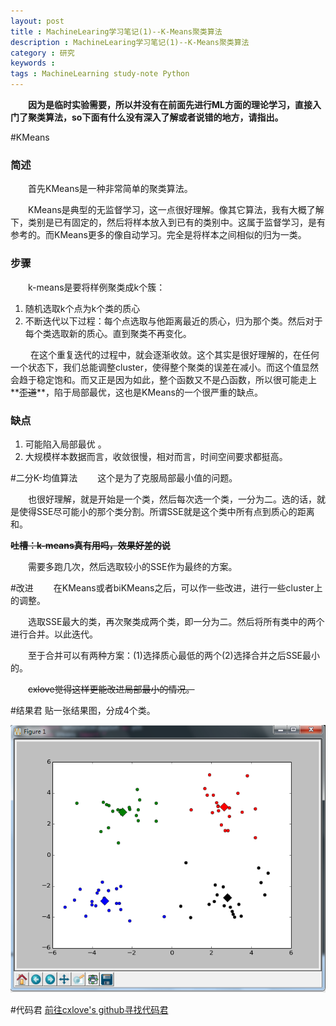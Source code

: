 ```yaml
---
layout: post
title : MachineLearing学习笔记(1)--K-Means聚类算法
description : MachineLearing学习笔记(1)--K-Means聚类算法
category : 研究
keywords :
tags : MachineLearning study-note Python
---
```



　　**因为是临时实验需要，所以并没有在前面先进行ML方面的理论学习，直接入门了聚类算法，so下面有什么没有深入了解或者说错的地方，请指出。**

#KMeans

### 简述
　　首先KMeans是一种非常简单的聚类算法。

　　KMeans是典型的无监督学习，这一点很好理解。像其它算法，我有大概了解下，类别是已有固定的，然后将样本放入到已有的类别中。这属于监督学习，是有参考的。而KMeans更多的像自动学习。完全是将样本之间相似的归为一类。

### 步骤
　　k-means是要将样例聚类成k个簇：

1.  随机选取k个点为k个类的质心
2.  不断迭代以下过程：每个点选取与他距离最近的质心，归为那个类。然后对于每个类选取新的质心。直到聚类不再变化。

　　 在这个重复迭代的过程中，就会逐渐收敛。这个其实是很好理解的，在任何一个状态下，我们总能调整cluster，使得整个聚类的误差在减小。而这个值显然会趋于稳定饱和。而又正是因为如此，整个函数又不是凸函数，所以很可能走上**<del>歪道</del>**，陷于局部最优，这也是KMeans的一个很严重的缺点。

### 缺点
1.  可能陷入局部最优 。
2.  大规模样本数据而言，收敛很慢，相对而言，时间空间要求都挺高。

#二分K-均值算法
　　这个是为了克服局部最小值的问题。

　　也很好理解，就是开始是一个类，然后每次选一个类，一分为二。选的话，就是使得SSE尽可能小的那个类分割。所谓SSE就是这个类中所有点到质心的距离和。

**<del>吐槽：k-means真有用吗，效果好差的说</del>**

　　需要多跑几次，然后选取较小的SSE作为最终的方案。

#改进
　　在KMeans或者biKMeans之后，可以作一些改进，进行一些cluster上的调整。

　　选取SSE最大的类，再次聚类成两个类，即一分为二。然后将所有类中的两个进行合并。以此迭代。

　　至于合并可以有两种方案：(1)选择质心最低的两个(2)选择合并之后SSE最小的。

　　<del>cxlove觉得这样更能改进局部最小的情况。</del>

#结果君
贴一张结果图，分成4个类。

![result](/images/ML1_1.png)

#代码君
[前往cxlove's github寻找代码君](https://github.com/cxlove/MachineLearning/tree/master/K-Means)